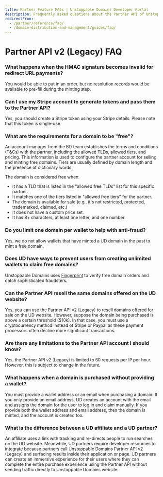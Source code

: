```yaml
---
title: Partner Feature FAQs | Unstoppable Domains Developer Portal
description: Frequently asked questions about the Partner API of Unstoppable Domains.
redirectFrom:
  - /partner/reference/faq/
  - /domain-distribution-and-management/guides/faq/
---
```


# Partner API v2 (Legacy) FAQ

### What happens when the HMAC signature becomes invalid for redirect URL payments?

You would be able to put in an order, but no resolution records would be available to pre-fill during the minting step.

### Can I use my Stripe account to generate tokens and pass them to the Partner API?

Yes, you should create a Stripe token using your Stripe details. Please note that this token is single-use.

### What are the requirements for a domain to be "free"?

An account manager from the BD team establishes the terms and conditions (T&Cs) with the partner, including the allowed TLDs, allowed tiers, and pricing. This information is used to configure the partner account for selling and minting free domains. Tiers are usually defined by domain length and the presence of dictionary words.

The domain is considered free when:

- It has a TLD that is listed in the "allowed free TLDs" list for this specific partner.
- It matches one of the tiers listed in "allowed free tiers" for the partner.
- The domain is available for sale (e.g., it's not restricted, protected, trademarked, claimed, etc.)
- It does not have a custom price set.
- It has 8+ characters, at least one letter, and one number.

### Do you limit one domain per wallet to help with anti-fraud?

Yes, we do not allow wallets that have minted a UD domain in the past to mint a free domain.

### Does UD have ways to prevent users from creating unlimited wallets to claim free domains?

Unstoppable Domains uses [Fingerprint](https://fingerprint.com/) to verify free domain orders and catch sophisticated fraudsters.

### Can the Partner API resell the same domains offered on the UD website?

Yes, you can use the Partner API v2 (Legacy) to resell domains offered for sale on the UD website. However, suppose the domain being purchased is above a certain threshold ($10k). In that case, you must use a cryptocurrency method instead of Stripe or Paypal as these payment processors often decline more significant transactions.

### Are there any limitations to the Partner API account I should know?

Yes, the Partner API v2 (Legacy) is limited to 60 requests per IP per hour. However, this is subject to change in the future.

### What happens when a domain is purchased without providing a wallet?

You must provide a wallet address or an email when purchasing a domain. If you only provide an email address, UD creates an account with the email and assigns the domain for the user to log in and claim manually. If you provide both the wallet address and email address, then the domain is minted, and the account is created too.

### What is the difference between a UD affiliate and a UD partner?

An affiliate uses a link with tracking and re-directs people to run searches on the UD website. Meanwhile, UD partners require developer resources to integrate because partners call Unstoppable Domains Partner API v2 (Legacy) and surfacing results inside their application or page. UD partners can create an immersive experience for their users where they can complete the entire purchase experience using the Partner API without sending traffic directly to Unstoppable Domains website.
